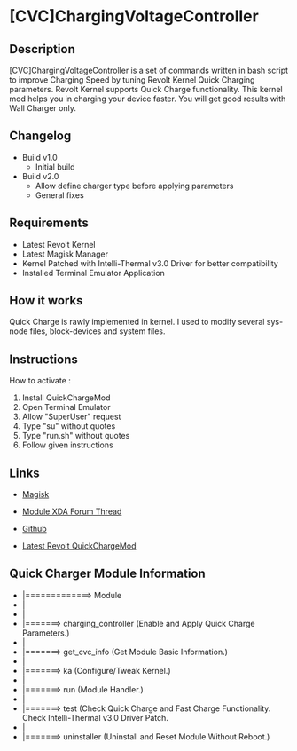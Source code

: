 # **[CVC]ChargingVoltageController**
## Description
[CVC]ChargingVoltageController is a set of commands written in bash script to improve Charging Speed by tuning Revolt Kernel Quick Charging parameters. Revolt Kernel supports Quick Charge functionality. This kernel mod helps you in charging your device faster. You will get good results with Wall Charger only.
## Changelog
* Build v1.0
  - Initial build
* Build v2.0
  - Allow define charger type before applying parameters
  - General fixes
## Requirements
- Latest Revolt Kernel
- Latest Magisk Manager
- Kernel Patched with Intelli-Thermal v3.0 Driver for better compatibility
- Installed Terminal Emulator Application
## How it works
Quick Charge is rawly implemented in kernel. I used to modify several sys-node files, block-devices and system files.
## Instructions
How to activate :
1. Install QuickChargeMod
2. Open Terminal Emulator
3. Allow "SuperUser" request
4. Type "su" without quotes
5. Type "run.sh" without quotes
6. Follow given instructions
## Links
* [Magisk](https://forum.xda-developers.com/apps/magisk/beta-magisk-v13-0-0980cb6-t3618589)

* [Module XDA Forum Thread](https://forum.xda-developers.com/redmi-note-4/xiaomi-redmi-note-4-snapdragon-roms-kernels-recoveries--other-development/mod-chargingvoltagecontroller-revolt-t3792427 "Module official XDA thread")

* [Github](https://github.com/TheHitMan7/QuickCharge)

* [Latest Revolt QuickChargeMod](https://www.mediafire.com/folder/fcsrz8i8z4a3k/Magisk-Module)
## Quick Charger Module Information
* |=============> Module
* |
* |
* |=======> charging_controller (Enable and Apply Quick Charge Parameters.)
* |
* |=======> get_cvc_info (Get Module Basic Information.)
* |
* |=======> ka (Configure/Tweak Kernel.)
* |
* |=======> run (Module Handler.)
* |
* |=======> test (Check Quick Charge and Fast Charge Functionality. Check Intelli-Thermal v3.0 Driver Patch.
* |
* |=======> uninstaller (Uninstall and Reset Module Without Reboot.)

